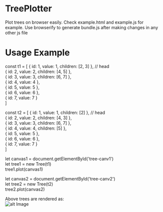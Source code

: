 # TreePlotter
Plot trees on browser easily. Check example.html and example.js for example.
Use browserify to generate bundle.js after making changes in any other js file

# Usage Example

const t1 = [
  { id: 1, value: 1, children: [2, 3] }, // head  
  { id: 2, value: 2, children: [4, 5] },  
  { id: 3, value: 3, children: [6, 7] },  
  { id: 4, value: 4 },  
  { id: 5, value: 5 },  
  { id: 6, value: 6 },  
  { id: 7, value: 7 }  
]

const t2 = [
  { id: 1, value: 1, children: [2] }, // head  
  { id: 2, value: 2, children: [4, 3] },  
  { id: 3, value: 3, children: [6, 7] },  
  { id: 4, value: 4, children: [5] },  
  { id: 5, value: 5 },  
  { id: 6, value: 6 },  
  { id: 7, value: 7 }  
]

let canvas1 = document.getElementById('tree-canv1')  
let tree1 = new Tree(t1)  
tree1.plot(canvas1)  

let canvas2 = document.getElementById('tree-canv2')  
let tree2 = new Tree(t2)  
tree2.plot(canvas2)  

Above trees are rendered as:  
![alt Image](https://github.com/mdaamir151/TreePlotter/blob/main/image.jpg?raw=true)

